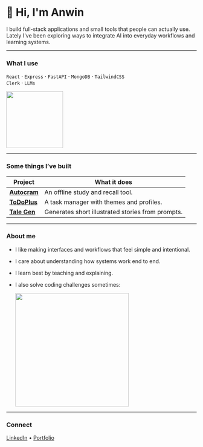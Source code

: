 # 👋 Hi, I'm Anwin

I build full-stack applications and small tools that people can actually use.  
Lately I've been exploring ways to integrate AI into everyday workflows and learning systems.

---

### What I use
`React` · `Express` · `FastAPI` · `MongoDB` · `TailwindCSS`  
`Clerk` · `LLMs`

<p align="left">
  <img src="https://github-readme-stats.vercel.app/api/top-langs/?username=AnwinJayan&layout=compact&theme=tokyonight" height="150" />
</p>

---

### Some things I’ve built

| Project | What it does |
|--------|--------------|
| **[Autocram](https://github.com/AnwinJayan/autocram)** | An offline study and recall tool. |
| **[ToDoPlus](https://github.com/AnwinJayan/to-do-plus)** | A task manager with themes and profiles. |
| **[Tale Gen](https://github.com/AnwinJayan/tale-gen)** | Generates short illustrated stories from prompts. |

---

### About me
- I like making interfaces and workflows that feel simple and intentional.
- I care about understanding how systems work end to end.
- I learn best by teaching and explaining.
- I also solve coding challenges sometimes:

  <img src="https://github.r2v.ch/codewars?user=AnwinJ&stroke=COLOR" width="300" />

---

### Connect
[LinkedIn](https://www.linkedin.com/in/anwin-jayan-644aa5254/) • [Portfolio](https://portfolio.appsbyanwin.live)
